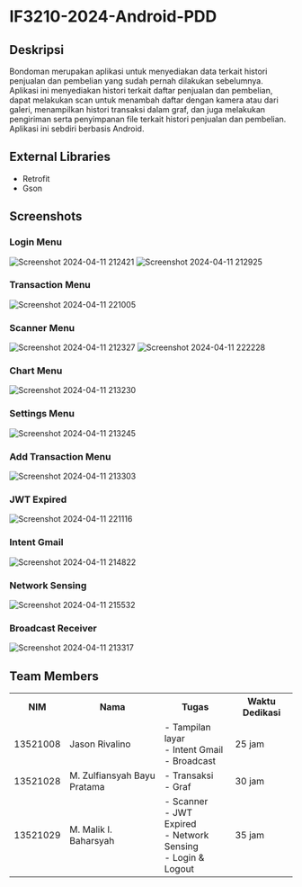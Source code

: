 # IF3210-2024-Android-PDD

## Deskripsi
Bondoman merupakan aplikasi untuk menyediakan data terkait histori penjualan dan pembelian yang sudah pernah dilakukan sebelumnya. Aplikasi ini menyediakan histori terkait daftar penjualan dan pembelian, dapat melakukan scan untuk menambah daftar dengan kamera atau dari galeri, menampilkan histori transaksi dalam graf, dan juga melakukan pengiriman serta penyimpanan file terkait histori penjualan dan pembelian. Aplikasi ini sebdiri berbasis Android.

## External Libraries
- Retrofit
- Gson

## Screenshots
### Login Menu
![Screenshot 2024-04-11 212421](https://github.com/jasonrivalino/bondoman_android_app/assets/91790457/12a78233-888f-4c77-9eb4-77d58b969e1f)
![Screenshot 2024-04-11 212925](https://github.com/jasonrivalino/bondoman_android_app/assets/91790457/df904e6f-9a8b-4ca1-9161-a77e0311dd82)

### Transaction Menu
![Screenshot 2024-04-11 221005](https://github.com/jasonrivalino/bondoman_android_app/assets/91790457/a3ef8d16-40ad-4293-85d6-d3defde958f9)

### Scanner Menu
![Screenshot 2024-04-11 212327](https://github.com/jasonrivalino/bondoman_android_app/assets/91790457/9710c074-7c35-42dc-b11f-916978fe6b59)
![Screenshot 2024-04-11 222228](https://github.com/jasonrivalino/bondoman_android_app/assets/91790457/c06f6dcb-6cb7-4f0e-8d73-4b18203fa5a5)

### Chart Menu
![Screenshot 2024-04-11 213230](https://github.com/jasonrivalino/bondoman_android_app/assets/91790457/f568d83b-e54e-4390-b529-199e51c97d10)

### Settings Menu
![Screenshot 2024-04-11 213245](https://github.com/jasonrivalino/bondoman_android_app/assets/91790457/ab30a8f4-7dab-4240-acc2-ea9f87d1ec7e)

### Add Transaction Menu
![Screenshot 2024-04-11 213303](https://github.com/jasonrivalino/bondoman_android_app/assets/91790457/c1e08418-2c7c-4980-9a43-4e7d3f5f4341)

### JWT Expired
![Screenshot 2024-04-11 221116](https://github.com/jasonrivalino/bondoman_android_app/assets/91790457/caef9b50-9876-43de-b193-19c5f7004f3b)

### Intent Gmail
![Screenshot 2024-04-11 214822](https://github.com/jasonrivalino/bondoman_android_app/assets/91790457/5bec380f-7ca4-45b7-bc27-1c46ca6779bd)

### Network Sensing
![Screenshot 2024-04-11 215532](https://github.com/jasonrivalino/bondoman_android_app/assets/91790457/523e778f-a91b-49d3-9bbb-c2591ade1fb9)

### Broadcast Receiver
![Screenshot 2024-04-11 213317](https://github.com/jasonrivalino/bondoman_android_app/assets/91790457/e2f35ed9-9946-4734-8a54-04abc8b5f534)


## Team Members
<table>
  <tr>
    <th>NIM</th>
    <th>Nama</th>
    <th>Tugas</th>
    <th>Waktu Dedikasi</th>
  </tr>
  <tr>
    <td>13521008</td>
    <td>Jason Rivalino</td>
    <td>
      - Tampilan layar<br>
      - Intent Gmail<br>
      - Broadcast
    </td>
    <td>25 jam</td>
  </tr>
  <tr>
    <td>13521028</td>
    <td>M. Zulfiansyah Bayu Pratama</td>
    <td>
      - Transaksi<br>
      - Graf
    </td>
    <td>30 jam</td>
  </tr>
  <tr>
    <td>13521029</td>
    <td>M. Malik I. Baharsyah</td>
    <td>
        - Scanner<br>
        - JWT Expired<br>
        - Network Sensing<br>
        - Login & Logout
    </td>
    <td>35 jam</td>
  </tr>
</table>

